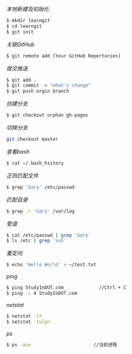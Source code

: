 *本地新建及初始化*
``` bash
$ mkdir learngit
$ cd learngit
$ git init

```

*关联GitHub*
``` bash
$ git remote add [Your GitHub Repertories]

```
*提交推送*
``` bash
$ git add .
$ git commit -m "what's change"
$ git push orgin branch
```
*创建分支*
``` bash
$ git checkout orphan gh-pages
```
*切换分支*
``` bash
git checkout master
```
*查看bash*
``` bash
$ cat ~/.bash_history
```
*正则匹配文件*
``` bash
$ grep 'Gary' /etc/passwd
```
*匹配目录*
``` bash
$ grep -r 'Gary' /var/log
```
*管道*
``` bash
$ cat /etc/passwd | grep 'Gary'
$ ls /etc | grep 'ssh'
```
*重定向*
``` bash
$ echo 'Hello World' > ~/test.txt  
```
*ping*
``` bash
$ ping StudyInDUT.com             //Ctrl + C
$ ping -c 4 StudyInDUT.com
```
*netstat*
``` bash
$ netstat -lt
$ netstat -tulpn
```
*ps*
``` bash
$ ps -aux                       //当前进程
```
